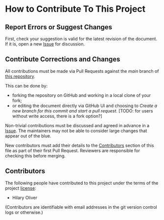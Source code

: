 # How to Contribute To This Project

## Report Errors or Suggest Changes

First, check your suggestion is valid for the latest revision of the document.
If it is, open a new
[Issue](https://github.com/OSS-BOF-eResearch-2022/oss-bof-repo1/issues) for
discussion.

## Contribute Corrections and Changes

All contributions must be made via Pull Requests against the *main*
branch of [this repository](https://github.com/OSS-BOF-eResearch-2022/oss-bof-repo1/).

This can be done by:
- forking the repository on GitHub and working in a local clone of your fork;
- or editing the document directly via GitHub UI and choosing to *Create a
  new branch for this commit and start a pull request*.
 [TODO: for users without write access, there is a fork option?]

Non-trivial contributions must be discussed and agreed in advance in a
[Issue](https://github.com/OSS-BOF-eResearch-2022/oss-bof-repo1/issues).
The maintainers may not be able to consider large changes that appear out of
the blue.

New contributors must add their details to the
[Contributors](#contributors) section of this file as part of their first
Pull Request. Reviewers are responsible for checking this before merging.

## Contributors

The following people have contributed to this project under the terms of
the project [license](LICENSE):

 - Hilary Oliver
 
(Contributors are identifiable with email addresses in the git version
control logs or otherwise.)

